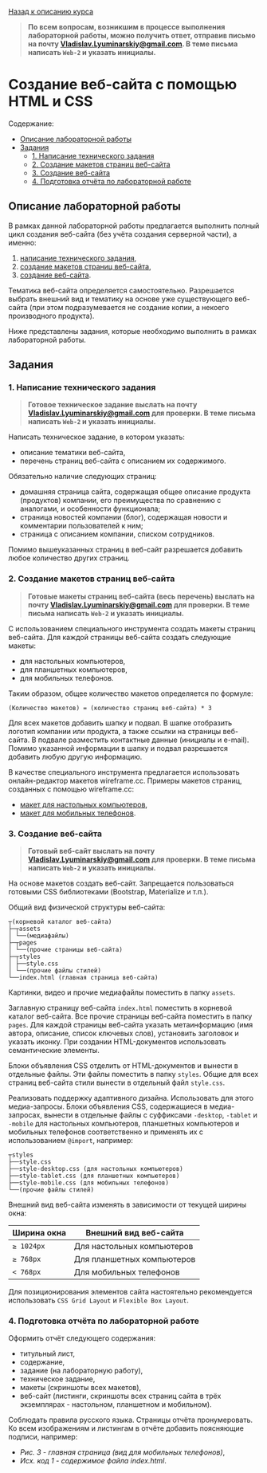 [Назад к описанию курса](../README.md)

> **По всем вопросам, возникшим в процессе выполнения лабораторной работы, можно получить ответ, отправив письмо на почту Vladislav.Lyuminarskiy@gmail.com. В теме письма написать `Web-2` и указать инициалы.**

# Создание веб-сайта с помощью HTML и CSS

Содержание:
- [Описание лабораторной работы](#Описание-лабораторной-работы)
- [Задания](#Задания)
  - [1. Написание технического задания](#1-Написание-технического-задания)
  - [2. Создание макетов страниц веб-сайта](#2-Создание-макетов-страниц-веб-сайта)
  - [3. Создание веб-сайта](#3-Создание-веб-сайта)
  - [4. Подготовка отчёта по лабораторной работе](#4-Подготовка-отчёта-по-лабораторной-работе)

## Описание лабораторной работы

В рамках данной лабораторной работы предлагается выполнить полный цикл создания веб-сайта (без учёта создания серверной части), а именно:

1. [написание технического задания](#Написание-технического-задания),
2. [создание макетов страниц веб-сайта](#Создание-макетов-страниц-веб-сайта),
3. [создание веб-сайта](#Создание-веб-сайта).

Тематика веб-сайта определяется самостоятельно. Разрешается выбрать внешний вид и тематику на основе уже существующего веб-сайта (при этом подразумевается не создание копии, а некоего производного продукта).

Ниже представлены задания, которые необходимо выполнить в рамках лабораторной работы.

## Задания

### 1. Написание технического задания

> **Готовое техническое задание выслать на почту Vladislav.Lyuminarskiy@gmail.com для проверки. В теме письма написать `Web-2` и указать инициалы.**

Написать техническое задание, в котором указать:

- описание тематики веб-сайта,
- перечень страниц веб-сайта с описанием их содержимого.

Обязательно наличие следующих страниц:

- домашняя страница сайта, содержащая общее описание продукта (продуктов) компании, его преимущества по сравнению с аналогами, и особенности функционала;
- страница новостей компании (блог), содержащая новости и комментарии пользователей к ним;
- страница с описанием компании, списком сотрудников.

Помимо вышеуказанных страниц в веб-сайт разрешается добавить любое количество других страниц.

### 2. Создание макетов страниц веб-сайта

> **Готовые макеты страниц веб-сайта (весь перечень) выслать на почту Vladislav.Lyuminarskiy@gmail.com для проверки. В теме письма написать `Web-2` и указать инициалы.**

С использованием специального инструмента создать макеты страниц веб-сайта. Для каждой страницы веб-сайта создать следующие макеты:

- для настольных компьютеров,
- для планшетных компьютеров,
- для мобильных телефонов.

Таким образом, общее количество макетов определяется по формуле:

```
(Количество макетов) = (количество страниц веб-сайта) * 3
```

Для всех макетов добавить шапку и подвал. В шапке отобразить логотип компании или продукта, а также ссылки на страницы веб-сайта. В подвале разместить контактные данные (инициалы и e-mail). Помимо указанной информации в шапку и подвал разрешается добавить любую другую информацию.

В качестве специального инструмента предлагается использовать онлайн-редактор макетов wireframe.cc. Примеры макетов страниц, созданных с помощью wireframe.cc:

- [макет для настольных компьютеров](https://wireframe.cc/example),
- [макет для мобильных телефонов](https://wireframe.cc/examplemobile).

### 3. Создание веб-сайта

> **Готовый веб-сайт выслать на почту Vladislav.Lyuminarskiy@gmail.com для проверки. В теме письма написать `Web-2` и указать инициалы.**

На основе макетов создать веб-сайт. Запрещается пользоваться готовыми CSS библиотеками (Bootstrap, Materialize и т.п.).

Общий вид физической структуры веб-сайта:

```
┬(корневой каталог веб-сайта)
├─┬assets
│ └──(медиафайлы)
├─┬pages
│ └──(прочие страницы веб-сайта)
├─┬styles
│ ├──style.css
│ └──(прочие файлы стилей)
└──index.html (главная страница веб-сайта)
```

Картинки, видео и прочие медиафайлы поместить в папку `assets`.

Заглавную страницу веб-сайта `index.html` поместить в корневой каталог веб-сайта. Все прочие страницы веб-сайта поместить в папку `pages`. Для каждой страницы веб-сайта указать метаинформацию (имя автора, описание, список ключевых слов), установить заголовок и указать иконку. При создании HTML-документов использовать семантические элементы.

Блоки объявления CSS отделить от HTML-документов и вынести в отдельные файлы. Эти файлы поместить в папку `styles`. Общие для всех страниц веб-сайта стили вынести в отдельный файл `style.css`.

Реализовать поддержку адаптивного дизайна. Использовать для этого медиа-запросы. Блоки объявления CSS, содержащиеся в медиа-запросах, вынести в отдельные файлы с суффиксами `-desktop`, `-tablet` и `-mobile` для настольных компьютеров, планшетных компьютеров и мобильных телефонов соответственно и применять их с использованием `@import`, например:

```
┬styles
├──style.css
├──style-desktop.css (для настольных компьютеров)
├──style-tablet.css (для планшетных компьютеров)
├──style-mobile.css (для мобильных телефонов)
└──(прочие файлы стилей)
```

Внешний вид веб-сайта изменять в зависимости от текущей ширины окна:

| Ширина окна | Внешний вид веб-сайта      |
| ----------- | -------------------------- |
| `≥ 1024px`  | Для настольных компьютеров |
| `≥ 768px`   | Для планшетных компьютеров |
| `< 768px`   | Для мобильных телефонов    |

Для позиционирования элементов сайта настоятельно рекомендуется использовать `CSS Grid Layout` и `Flexible Box Layout`.

### 4. Подготовка отчёта по лабораторной работе

Оформить отчёт следующего содержания:
- титульный лист,
- содержание,
- задание (на лабораторную работу),
- техническое задание,
- макеты (скриншоты всех макетов),
- веб-сайт (листинги, скриншоты всех страниц сайта в трёх экземплярах - настольном, планшетном и мобильном).

Соблюдать правила русского языка. Страницы отчёта пронумеровать. Ко всем изображениям и листингам в отчёте добавить поясняющие подписи, например:
- *Рис. 3 - главная страница (вид для мобильных телефонов)*,
- *Исх. код 1 - содержимое файла index.html*.